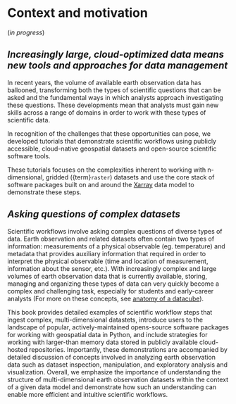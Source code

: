 # Context and motivation 
(*in progress*)  
## *Increasingly large, cloud-optimized data means new tools and approaches for data management*
In recent years, the volume of available earth observation data has ballooned, transforming both the types of scientific questions that can be asked and the fundamental ways in which analysts approach investigating these questions. These developments mean that analysts must gain new skills across a range of domains in order to work with these types of scientific data. 

In recognition of the challenges that these opportunities can pose, we developed tutorials that demonstrate scientific workflows using publicly accessible, cloud-native geospatial datasets and open-source scientific software tools. 

These tutorials focuses on the complexities inherent to working with n-dimensional, gridded ({term}`raster`) datasets and use the core stack of software packages built on and around the [Xarray](https://xarray.dev/) data model to demonstrate these steps.

## *Asking questions of complex datasets*

Scientific workflows involve asking complex questions of diverse types of data. Earth observation and related datasets often contain two types of information: measurements of a physical observable (eg. temperature) and metadata that provides auxiliary information that required in order to interpret the physical observable (time and location of measurement, information about the sensor, etc.). With increasingly complex and large volumes of earth observation data that is currently available, storing, managing and organizing these types of data can very quickly become a complex and challenging task, especially for students and early-career analysts (For more on these concepts, see [anatomy of a datacube](anatomy_of_a_data_cube.md)). 

This book provides detailed examples of scientific workflow steps that ingest complex, multi-dimensional datastets, introduce users to the landscape of popular, actively-maintained opens-source software packages for working with geospatial data in Python, and include strategies for working with larger-than memory data stored in publicly available cloud-hosted repositories. Importantly, these demonstrations are accompanied by detailed discussion of concepts involved in analyzing earth observation data such as dataset inspection, manipulation, and exploratory analysis and visualization. Overall, we emphasize the importance of understanding the structure of multi-dimensional earth observation datasets within the context of a given data model and demonstrate how such an understanding can enable more efficient and intuitive scientific workflows. 
